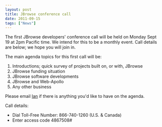 ```yaml
---
layout: post
title: JBrowse conference call
date: 2011-09-15
tags: ["News"]
---
```


The first JBrowse developers' conference call will be held on Monday Sept 19 at
2pm Pacific time. We intend for this to be a monthly event. Call details are
below; we hope you will join in.

The main agenda topics for this first call will be:

1.  Introductions; quick survey of projects built on, or with, JBrowse
2.  JBrowse funding situation
3.  JBrowse software developments
4.  JBrowse and Web-Apollo
5.  Any other business

Please email [Ian](http://biowiki.org/IanHolmes) if there is anything you'd like
to have on the agenda.

Call details:

- Dial Toll-Free Number: 866-740-1260 (U.S. & Canada)
- Enter access code 4867508#
